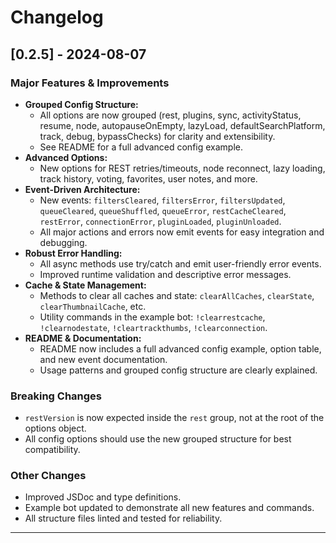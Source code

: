 # Changelog

## [0.2.5] - 2024-08-07

### Major Features & Improvements
- **Grouped Config Structure:**
  - All options are now grouped (rest, plugins, sync, activityStatus, resume, node, autopauseOnEmpty, lazyLoad, defaultSearchPlatform, track, debug, bypassChecks) for clarity and extensibility.
  - See README for a full advanced config example.
- **Advanced Options:**
  - New options for REST retries/timeouts, node reconnect, lazy loading, track history, voting, favorites, user notes, and more.
- **Event-Driven Architecture:**
  - New events: `filtersCleared`, `filtersError`, `filtersUpdated`, `queueCleared`, `queueShuffled`, `queueError`, `restCacheCleared`, `restError`, `connectionError`, `pluginLoaded`, `pluginUnloaded`.
  - All major actions and errors now emit events for easy integration and debugging.
- **Robust Error Handling:**
  - All async methods use try/catch and emit user-friendly error events.
  - Improved runtime validation and descriptive error messages.
- **Cache & State Management:**
  - Methods to clear all caches and state: `clearAllCaches`, `clearState`, `clearThumbnailCache`, etc.
  - Utility commands in the example bot: `!clearrestcache`, `!clearnodestate`, `!cleartrackthumbs`, `!clearconnection`.
- **README & Documentation:**
  - README now includes a full advanced config example, option table, and new event documentation.
  - Usage patterns and grouped config structure are clearly explained.

### Breaking Changes
- `restVersion` is now expected inside the `rest` group, not at the root of the options object.
- All config options should use the new grouped structure for best compatibility.

### Other Changes
- Improved JSDoc and type definitions.
- Example bot updated to demonstrate all new features and commands.
- All structure files linted and tested for reliability.

---
